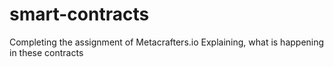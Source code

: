 # smart-contracts
Completing the assignment of Metacrafters.io
Explaining, what is happening in these contracts